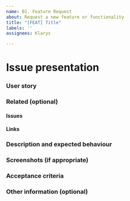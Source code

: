 ```yaml
---
name: 01. Feature Request
about: Request a new feature or functionality
title: "[FEAT] Title"
labels: ''
assignees: Klarys

---
```


# Issue presentation
### User story

### Related (optional)
<!--- Although this section is described as optional, because some issues are standalone, 
it is required to fill those fields, if there is any connected issue or resource. 
This would help in future reference of connected issues and finding out decisions. -->
#### Issues
<!--- Various connected issues necessary to understand the issue presented 
Example:
- Epic (epic name)[link]
- Wireframes (issue name)[link]
- HiFis (issue name)[link]
- Research (issue name)[link]
- Other (issue name)[link]
-->

#### Links
<!--- Various resources necessary to understand the issue presented Example:
- (Figma)[link]
- (Mural)[link]
- (Slack)[link]
- (Other-describe)[link]
-->

### Description and expected behaviour
<!-- Will proposed solution affect the users? -->
<!-- Confirm the behaviour with Design team -->

### Screenshots (if appropriate)
<!--- A picture is worth a 1000 words. -->

### Acceptance criteria

### Other information (optional)
<!--- Anything else we should know about the issue? -->
